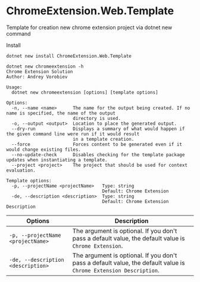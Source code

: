 # ChromeExtension.Web.Template
Template for creation new chrome extension project via dotnet new command

Install 
```
dotnet new install ChromeExtension.Web.Template
```

```
dotnet new chromeextension -h
Chrome Extension Solution
Author: Andrey Vorobiev

Usage:
  dotnet new chromeextension [options] [template options]

Options:
  -n, --name <name>      The name for the output being created. If no name is specified, the name of the output
                         directory is used.
  -o, --output <output>  Location to place the generated output.
  --dry-run              Displays a summary of what would happen if the given command line were run if it would result
                         in a template creation.
  --force                Forces content to be generated even if it would change existing files.
  --no-update-check      Disables checking for the template package updates when instantiating a template.
  --project <project>    The project that should be used for context evaluation.

Template options:
  -p, --projectName <projectName>   Type: string
                                    Default: Chrome Extension
  -de, --description <description>  Type: string
                                    Default: Chrome Extension Description
```
Options                                | Description
-------------------------------------- | ------------------------------------------------------
`-p, --projectName <projectName>`      | The argument is optional. If you don't pass a default value, the default value is `Chrome Extension`.
`-de, --description <description>`     | The argument is optional. If you don't pass a default value, the default value is `Chrome Extension Description`.
